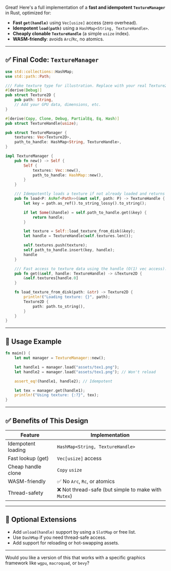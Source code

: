 Great! Here's a full implementation of a **fast and idempotent `TextureManager`** in Rust, optimized for:

* **Fast `get(handle)`** using `Vec[usize]` access (zero overhead).
* **Idempotent `load(path)`** using a `HashMap<String, TextureHandle>`.
* **Cheaply clonable `TextureHandle`** (a simple `usize` index).
* **WASM-friendly**: avoids `Arc`/`Rc`, no atomics.

---

## ✅ Final Code: `TextureManager`

```rust
use std::collections::HashMap;
use std::path::Path;

/// Fake texture type for illustration. Replace with your real Texture2D.
#[derive(Debug)]
pub struct Texture2D {
    pub path: String,
    // Add your GPU data, dimensions, etc.
}

#[derive(Copy, Clone, Debug, PartialEq, Eq, Hash)]
pub struct TextureHandle(usize);

pub struct TextureManager {
    textures: Vec<Texture2D>,
    path_to_handle: HashMap<String, TextureHandle>,
}

impl TextureManager {
    pub fn new() -> Self {
        Self {
            textures: Vec::new(),
            path_to_handle: HashMap::new(),
        }
    }

    /// Idempotently loads a texture if not already loaded and returns a handle.
    pub fn load<P: AsRef<Path>>(&mut self, path: P) -> TextureHandle {
        let key = path.as_ref().to_string_lossy().to_string();

        if let Some(&handle) = self.path_to_handle.get(&key) {
            return handle;
        }

        let texture = Self::load_texture_from_disk(&key);
        let handle = TextureHandle(self.textures.len());

        self.textures.push(texture);
        self.path_to_handle.insert(key, handle);
        handle
    }

    /// Fast access to texture data using the handle (O(1) vec access).
    pub fn get(&self, handle: TextureHandle) -> &Texture2D {
        &self.textures[handle.0]
    }

    fn load_texture_from_disk(path: &str) -> Texture2D {
        println!("Loading texture: {}", path);
        Texture2D {
            path: path.to_string(),
        }
    }
}
```

---

## 🧪 Usage Example

```rust
fn main() {
    let mut manager = TextureManager::new();

    let handle1 = manager.load("assets/tex1.png");
    let handle2 = manager.load("assets/tex1.png"); // Won't reload

    assert_eq!(handle1, handle2); // Idempotent

    let tex = manager.get(handle1);
    println!("Using texture: {:?}", tex);
}
```

---

## ✅ Benefits of This Design

| Feature            | Implementation                                      |
| ------------------ | --------------------------------------------------- |
| Idempotent loading | `HashMap<String, TextureHandle>`                    |
| Fast lookup (get)  | `Vec[usize]` access                                 |
| Cheap handle clone | `Copy` `usize`                                      |
| WASM-friendly      | ✅ No `Arc`, `Rc`, or atomics                        |
| Thread-safety      | ❌ Not thread-safe (but simple to make with `Mutex`) |

---

## 🔧 Optional Extensions

* Add `unload(handle)` support by using a `SlotMap` or free list.
* Use `DashMap` if you need thread-safe access.
* Add support for reloading or hot-swapping assets.

---

Would you like a version of this that works with a specific graphics framework like `wgpu`, `macroquad`, or `bevy`?
